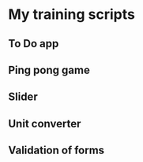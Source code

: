 # My training scripts

## To Do app

## Ping pong game

## Slider

## Unit converter

## Validation of forms
